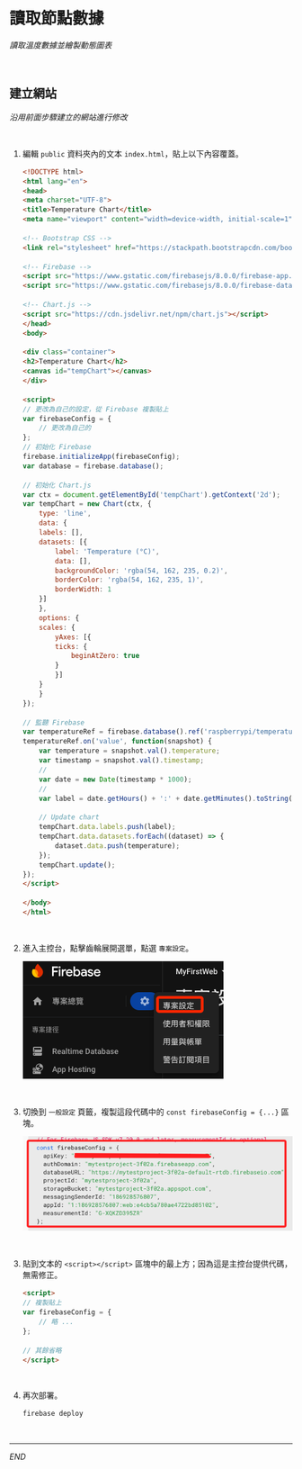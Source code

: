 # 讀取節點數據

_讀取溫度數據並繪製動態圖表_

<br>

## 建立網站

_沿用前面步驟建立的網站進行修改_

<br>

1. 編輯 `public` 資料夾內的文本 `index.html`，貼上以下內容覆蓋。

    ```html
    <!DOCTYPE html>
    <html lang="en">
    <head>
    <meta charset="UTF-8">
    <title>Temperature Chart</title>
    <meta name="viewport" content="width=device-width, initial-scale=1">
    
    <!-- Bootstrap CSS -->
    <link rel="stylesheet" href="https://stackpath.bootstrapcdn.com/bootstrap/4.5.2/css/bootstrap.min.css">

    <!-- Firebase -->
    <script src="https://www.gstatic.com/firebasejs/8.0.0/firebase-app.js"></script>
    <script src="https://www.gstatic.com/firebasejs/8.0.0/firebase-database.js"></script>

    <!-- Chart.js -->
    <script src="https://cdn.jsdelivr.net/npm/chart.js"></script>
    </head>
    <body>

    <div class="container">
    <h2>Temperature Chart</h2>
    <canvas id="tempChart"></canvas>
    </div>

    <script>
    // 更改為自己的設定，從 Firebase 複製貼上
    var firebaseConfig = {
        // 更改為自己的
    };
    // 初始化 Firebase
    firebase.initializeApp(firebaseConfig);
    var database = firebase.database();

    // 初始化 Chart.js
    var ctx = document.getElementById('tempChart').getContext('2d');
    var tempChart = new Chart(ctx, {
        type: 'line',
        data: {
        labels: [],
        datasets: [{
            label: 'Temperature (°C)',
            data: [],
            backgroundColor: 'rgba(54, 162, 235, 0.2)',
            borderColor: 'rgba(54, 162, 235, 1)',
            borderWidth: 1
        }]
        },
        options: {
        scales: {
            yAxes: [{
            ticks: {
                beginAtZero: true
            }
            }]
        }
        }
    });

    // 監聽 Firebase
    var temperatureRef = firebase.database().ref('raspberrypi/temperature');
    temperatureRef.on('value', function(snapshot) {
        var temperature = snapshot.val().temperature;
        var timestamp = snapshot.val().timestamp;
        // 
        var date = new Date(timestamp * 1000);
        // 
        var label = date.getHours() + ':' + date.getMinutes().toString().padStart(2, '0') + ':' + date.getSeconds().toString().padStart(2, '0');

        // Update chart
        tempChart.data.labels.push(label);
        tempChart.data.datasets.forEach((dataset) => {
            dataset.data.push(temperature);
        });
        tempChart.update();
    });
    </script>

    </body>
    </html>

    ```

<br>

2. 進入主控台，點擊齒輪展開選單，點選 `專案設定`。

    ![](images/img_79.png)

<br>

3. 切換到 `一般設定` 頁籤，複製這段代碼中的 `const firebaseConfig = {...}` 區塊。

    ![](images/img_62.png)

<br>

3. 貼到文本的 `<script></script>` 區塊中的最上方；因為這是主控台提供代碼，無需修正。

    ```html
    <script>
    // 複製貼上
    var firebaseConfig = {
        // 略 ...
    };
    
    // 其餘省略
    </script>
    ```

<br>

4. 再次部署。

    ```bash
    firebase deploy
    ```

<br>

___

_END_
